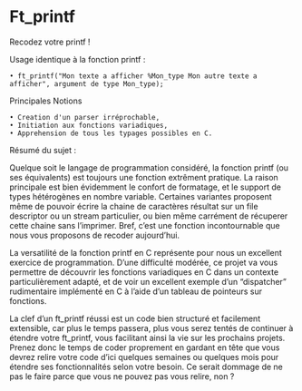 # Ft_printf
Recodez votre printf !

Usage identique à la fonction printf :

    • ft_printf("Mon texte a afficher %Mon_type Mon autre texte a afficher", argument de type Mon_type);

Principales Notions

    • Creation d'un parser irréprochable,
    • Initiation aux fonctions variadiques,
    • Apprehension de tous les typages possibles en C.

Résumé du sujet :

Quelque soit le langage de programmation considéré, la fonction printf (ou ses équivalents)
est toujours une fonction extrêment pratique. La raison principale est bien évidemment
le confort de formatage, et le support de types hétérogènes en nombre variable.
Certaines variantes proposent même de pouvoir écrire la chaine de caractères résultat sur
un file descriptor ou un stream particulier, ou bien même carrément de récuperer cette
chaine sans l’imprimer. Bref, c’est une fonction incontournable que nous vous proposons
de recoder aujourd’hui.


La versatilité de la fonction printf en C représente pour nous un excellent exercice
de programmation. D’une difficulté modérée, ce projet va vous permettre de découvrir
les fonctions variadiques en C dans un contexte particulièrement adapté, et de voir un
excellent exemple d’un “dispatcher” rudimentaire implémenté en C à l’aide d’un tableau
de pointeurs sur fonctions.


La clef d’un ft_printf réussi est un code bien structuré et facilement extensible, car
plus le temps passera, plus vous serez tentés de continuer à étendre votre ft_printf, vous
facilitant ainsi la vie sur les prochains projets. Prenez donc le temps de coder proprement
en gardant en tête que vous devrez relire votre code d’ici quelques semaines ou quelques
mois pour étendre ses fonctionnalités selon votre besoin. Ce serait dommage de ne pas le
faire parce que vous ne pouvez pas vous relire, non ?
